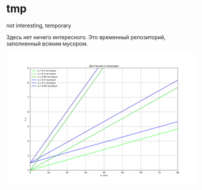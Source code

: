 # tmp
not interesting, temporary

Здесь нет ничего интересного. Это временный репозиторий, заполненный всяким мусором.


![aaa](https://raw.githubusercontent.com/fdsc/tmp/refs/heads/main/Расчёты/Автомобили/ИнтервалыДвижения/80_t.svg)
